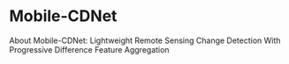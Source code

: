 # Mobile-CDNet
About Mobile-CDNet: Lightweight Remote Sensing Change Detection With Progressive Difference Feature Aggregation
